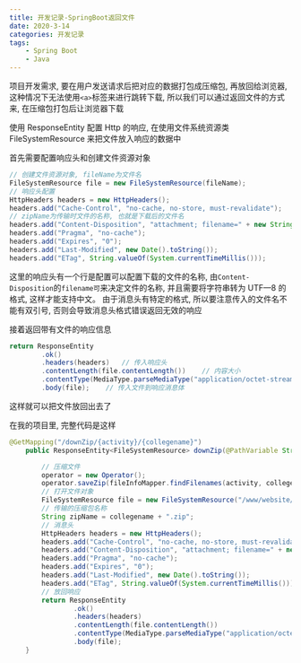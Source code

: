 ```yaml
---
title: 开发记录-SpringBoot返回文件
date: 2020-3-14
categories: 开发记录
tags:
    - Spring Boot
    - Java
---
```


项目开发需求, 要在用户发送请求后把对应的数据打包成压缩包, 再放回给浏览器, 这种情况下无法使用`<a>`标签来进行跳转下载, 所以我们可以通过返回文件的方式来, 在压缩包打包后让浏览器下载

使用 ResponseEntity 配置 Http 的响应, 在使用文件系统资源类 FileSystemResource 来把文件放入响应的数据中
<!--more-->
首先需要配置响应头和创建文件资源对象

```Java
// 创建文件资源对象, fileName为文件名
FileSystemResource file = new FileSystemResource(fileName);
// 响应头配置
HttpHeaders headers = new HttpHeaders();
headers.add("Cache-Control", "no-cache, no-store, must-revalidate");
// zipName为传输时文件的名称, 也就是下载后的文件名
headers.add("Content-Disposition", "attachment; filename=" + new String(zipName.getBytes(StandardCharsets.UTF_8), StandardCharsets.ISO_8859_1));
headers.add("Pragma", "no-cache");
headers.add("Expires", "0");
headers.add("Last-Modified", new Date().toString());
headers.add("ETag", String.valueOf(System.currentTimeMillis()));
```

这里的响应头有一个行是配置可以配置下载的文件的名称, 由`Content-Disposition`的`filename可`来决定文件的名称, 并且需要将字符串转为 UTF—8 的格式, 这样才能支持中文。
由于消息头有特定的格式, 所以要注意传入的文件名不能有双引号, 否则会导致消息头格式错误返回无效的响应

接着返回带有文件的响应信息

```Java
return ResponseEntity
        .ok()
        .headers(headers)   // 传入响应头
        .contentLength(file.contentLength())    // 内容大小
        .contentType(MediaType.parseMediaType("application/octet-stream"))  // 传输类型
        .body(file);    // 传入文件到响应消息体
```

这样就可以把文件放回出去了

在我的项目里, 完整代码是这样

```Java
@GetMapping("/downZip/{activity}/{collegename}")
    public ResponseEntity<FileSystemResource> downZip(@PathVariable String activity, @PathVariable String collegename) throws IOException {

        // 压缩文件
        operator = new Operator();
        operator.saveZip(fileInfoMapper.findFilenames(activity, collegename), activity, collegename);
        // 打开文件对象
        FileSystemResource file = new FileSystemResource("/www/website/contribute/static/" + activity + "/" + collegename + ".zip");
        // 传输的压缩包名称
        String zipName = collegename + ".zip";
        // 消息头
        HttpHeaders headers = new HttpHeaders();
        headers.add("Cache-Control", "no-cache, no-store, must-revalidate");
        headers.add("Content-Disposition", "attachment; filename=" + new String(zipName.getBytes(StandardCharsets.UTF_8), StandardCharsets.ISO_8859_1));
        headers.add("Pragma", "no-cache");
        headers.add("Expires", "0");
        headers.add("Last-Modified", new Date().toString());
        headers.add("ETag", String.valueOf(System.currentTimeMillis()));
        // 放回响应
        return ResponseEntity
                .ok()
                .headers(headers)
                .contentLength(file.contentLength())
                .contentType(MediaType.parseMediaType("application/octet-stream"))
                .body(file);
    }
```

